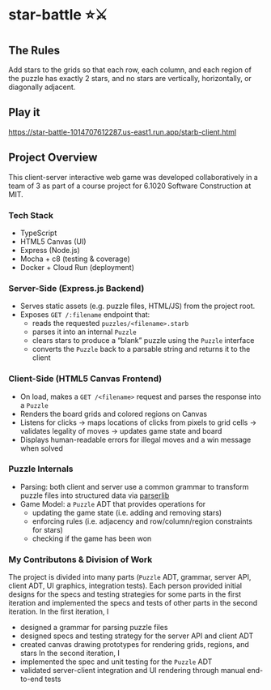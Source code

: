 # star-battle ⭐️⚔️

## The Rules
Add stars to the grids so that each row, each column, and each region of the puzzle has exactly 2 stars, and no stars are vertically, horizontally, or diagonally adjacent.

## Play it
https://star-battle-1014707612287.us-east1.run.app/starb-client.html

## Project Overview
This client-server interactive web game was developed collaboratively in a team of 3 as part of a course project for 6.1020 Software Construction at MIT.

### Tech Stack
- TypeScript
- HTML5 Canvas (UI)
- Express (Node.js)
- Mocha + c8 (testing & coverage)
- Docker + Cloud Run (deployment)

### Server-Side (Express.js Backend)
- Serves static assets (e.g. puzzle files, HTML/JS) from the project root.
- Exposes `GET /:filename` endpoint that:
  - reads the requested `puzzles/<filename>.starb`
  - parses it into an internal `Puzzle`
  - clears stars to produce a “blank” puzzle using the `Puzzle` interface
  - converts the `Puzzle` back to a parsable string and returns it to the client

### Client-Side (HTML5 Canvas Frontend)
- On load, makes a `GET /<filename>` request and parses the response into a `Puzzle`
- Renders the board grids and colored regions on Canvas
- Listens for clicks → maps locations of clicks from pixels to grid cells → validates legality of moves → updates game state and board
- Displays human-readable errors for illegal moves and a win message when solved

### Puzzle Internals
- Parsing: both client and server use a common grammar to transform puzzle files into structured data via [parserlib]([https://web.mit.edu/6.031/www/parserlib/3.2.3/typedoc/interfaces/Parser.html])
- Game Model: a `Puzzle` ADT that provides operations for
  - updating the game state (i.e. adding and removing stars)
  - enforcing rules (i.e. adjacency and row/column/region constraints for stars)
  - checking if the game has been won
 
### My Contributons & Division of Work
The project is divided into many parts (`Puzzle` ADT, grammar, server API, client ADT, UI graphics, integration tests).
Each person provided initial designs for the specs and testing strategies for some parts in the first iteration and implemented the specs and tests of other parts in the second iteration.
In the first iteration, I 
- designed a grammar for parsing puzzle files
- designed specs and testing strategy for the server API and client ADT
- created canvas drawing prototypes for rendering grids, regions, and stars
In the second iteration, I
- implemented the spec and unit testing for the `Puzzle` ADT
- validated server-client integration and UI rendering through manual end-to-end tests

